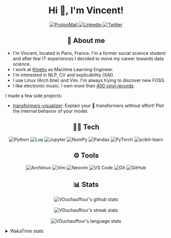 <h1 align="center">Hi 👋, I'm Vincent!</h1>
<p align="center">
  <a href="mailto:vincent.duchauffour@proton.me">
    <img src="https://img.shields.io/badge/ProtonMail-8B89CC?style=for-the-badge&logo=protonmail&logoColor=white" alt="ProtonMail" />
  </a>
  <a href="https://www.linkedin.com/in/vincent-duchauffour-3a9641155/">
    <img src="https://img.shields.io/badge/Linkedin-0077B5?style=for-the-badge&logo=Linkedin&logoColor=white" alt="Linkedin" />
  </a>
  <a href="https://twitter.com/VDuchauffour">
    <img src="https://img.shields.io/badge/Twitter-1DA1F2?style=for-the-badge&logo=twitter&logoColor=white" alt="Twitter" />
  </a>
</p>

<h2 align="center">🤗 About me</h2>

- I'm Vincent, located in Paris, France. I'm a former social science student and after few IT experiences I decided to move my career towards data science. 
- I work at <a href="https://www.kinetix.tech/">Kinetix<a/> as Machine Learning Engineer.
- I'm interested in NLP, CV and explicability (XAI).
- I use Linux (Arch btw) and Vim. I'm always trying to discover new FOSS.
- I like electronic music. I own more than <a href="https://www.discogs.com/user/Voigt_Kampff/collection">400 vinyl records<a/>.

I made a few side projects:
- <a href="https://github.com/VDuchauffour/transformers-visualizer">transformers-visualizer</a>: Explain your 🤗 transformers without effort! Plot the internal behavior of your model. 

<h2 align="center">👩‍💻 Tech</h1>
<p align="center">
  <img alt="Python" src="https://img.shields.io/badge/Python-FFD43B?style=for-the-badge&logo=python&logoColor=3572A5"/>
  <img alt="Lua" src="https://img.shields.io/badge/Lua-000080?style=for-the-badge&logo=Lua&logoColor=white">
  <img alt="Jupyter" src="https://img.shields.io/badge/Jupyter-F37626.svg?&style=for-the-badge&logo=Jupyter&logoColor=white" />
<!--   <br /> -->
  <img alt="NumPy" src="https://img.shields.io/badge/Numpy-777BB4?style=for-the-badge&logo=numpy&logoColor=white" />
  <img alt="Pandas" src="https://img.shields.io/badge/Pandas-2C2D72?style=for-the-badge&logo=pandas&logoColor=white" />
  <img alt="PyTorch" src="https://img.shields.io/badge/PyTorch-EE4C2C?style=for-the-badge&logo=PyTorch&logoColor=white" />
  <img alt="scikit-learn" src="https://img.shields.io/badge/scikit_learn-F7931E?style=for-the-badge&logo=scikit-learn&logoColor=white" />
</p>

<h2 align="center">⚙️ Tools</h1>
<p align="center">
  <img alt="Archlinux" src="https://img.shields.io/badge/Archlinux-white?style=for-the-badge&logo=Archlinux&logoColor=blue">
  <img alt="Vim" src="https://img.shields.io/badge/Vim-darkgreen?style=for-the-badge&logo=VIm&logoColor=white">
  <img alt="Neovim" src="https://img.shields.io/badge/Neovim-lightgrey?style=for-the-badge&logo=neovim&logoColor=white">
  <img alt="VS Code" src="https://img.shields.io/badge/VS_Code-0078D4?style=for-the-badge&logo=visual%20studio%20code&logoColor=white"/>
  <img alt="Git" src="https://img.shields.io/badge/GIT-E44C30?style=for-the-badge&logo=git&logoColor=white"/>
  <img alt="GitHub" src="https://img.shields.io/badge/GitHub-grey?style=for-the-badge&logo=github&logoColor=white"/>
</p>

<h2 align="center">📊 Stats</h1>
<p align="center">
  <img align="center" alt="VDuchauffour's github stats" src="https://github-readme-stats.vercel.app/api?username=VDuchauffour&count_private=true&include_all_commits=true&show_icons=true&theme=react"/>
  <br />
  <br />
  <img align="center" alt="VDuchauffour's streak stats" src="https://streak-stats.demolab.com?user=VDuchauffour&theme=react"/>
  <br />
  <br />
  <img align="center" alt="VDuchauffour's language stats" src="https://github-readme-stats.vercel.app/api/top-langs/?username=VDuchauffour&count_private=true&include_all_commits=true&show_icons=true&layout=compact&theme=react"/>
<!--   <br />
  <img align="center" alt="VDuchauffour's Wakatime stats" src="https://github-readme-stats.vercel.app/api/wakatime?username=VDuchauffour&theme=react"/> -->
</p>

<details><summary>WakaTime stats</summary>
<br />

<!--START_SECTION:waka-->
![Code Time](http://img.shields.io/badge/Code%20Time-446%20hrs%2024%20mins-blue)

![Lines of code](https://img.shields.io/badge/From%20Hello%20World%20I%27ve%20Written-94.6%20thousand%20lines%20of%20code-blue)

**🐱 My GitHub Data** 

> 📦 18.0 kB Used in GitHub's Storage 
 > 
> 🏆 736 Contributions in the Year 2023
 > 
> 🚫 Not Opted to Hire
 > 
> 📜 6 Public Repositories 
 > 
> 🔑 2 Private Repositories 
 > 
**I'm an Early 🐤** 

```text
🌞 Morning                44 commits          █░░░░░░░░░░░░░░░░░░░░░░░░   05.15 % 
🌆 Daytime                488 commits         ██████████████░░░░░░░░░░░   57.14 % 
🌃 Evening                275 commits         ████████░░░░░░░░░░░░░░░░░   32.20 % 
🌙 Night                  47 commits          █░░░░░░░░░░░░░░░░░░░░░░░░   05.50 % 
```
📅 **I'm Most Productive on Monday** 

```text
Monday                   243 commits         ███████░░░░░░░░░░░░░░░░░░   28.45 % 
Tuesday                  81 commits          ██░░░░░░░░░░░░░░░░░░░░░░░   09.48 % 
Wednesday                145 commits         ████░░░░░░░░░░░░░░░░░░░░░   16.98 % 
Thursday                 200 commits         ██████░░░░░░░░░░░░░░░░░░░   23.42 % 
Friday                   139 commits         ████░░░░░░░░░░░░░░░░░░░░░   16.28 % 
Saturday                 19 commits          █░░░░░░░░░░░░░░░░░░░░░░░░   02.22 % 
Sunday                   27 commits          █░░░░░░░░░░░░░░░░░░░░░░░░   03.16 % 
```


📊 **This Week I Spent My Time On** 

```text
💬 Programming Languages: 
Python                   8 hrs 31 mins       ██████████████████░░░░░░░   71.96 % 
Bash                     1 hr 37 mins        ███░░░░░░░░░░░░░░░░░░░░░░   13.66 % 
YAML                     23 mins             █░░░░░░░░░░░░░░░░░░░░░░░░   03.33 % 
lir                      21 mins             █░░░░░░░░░░░░░░░░░░░░░░░░   03.02 % 
Other                    19 mins             █░░░░░░░░░░░░░░░░░░░░░░░░   02.68 % 
```


 Last Updated on 03/03/2023 02:32:40 UTC
<!--END_SECTION:waka-->
</details>
